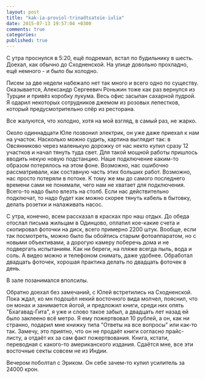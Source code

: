 ```yaml
---
layout: post
title: "kak-ia-proviol-trinadtsatoie-iulia"
date: 2015-07-13 19:57:04 +0300
comments: true
categories:
published: true
---
```

С утра проснулся в 5:20, ещё подремал, встал по будильнику в шесть. Доехал, как обычно до Сходненской. На улице довольно прохладно, ещё немного - и было бы холодно.

Писем за две недели набежало нет так много и всего одно по существу. Оказывается, Александр Сергеевич Роньжин тоже как раз вернулся из Турции и привёз коробку лукума. Весь офис засыпан сахарной пудрой. Я одарил некоторых сотрудников джемом из розовых лепестков, который предусмотрительно спёр из ресторана.

Все жалуются, что холодно, хотя на мой взгляд, в самый раз, не жарко.

Около одиннадцати Юле позвонил электрик, он уже даже приехал к нам на участок. Насколько можно судить, картина выглядит так: в Овсянниково через маленькую дорожку от нас некто купил сразу 12 участков и начал тянуть туда свет. Для такой мощной работы пришлось вводить некую новую подстанцию. Наше подключение каким-то образом потерялось на этом фоне. Возможно, нас ошибочно рассматривали, как составную часть этих больших работ. Возможно, нас просто потеряли в потоке. К тому же мы до самого последнего времени сами не понимали, чего нам не хватает для подключения. Всего-то надо было влезть на столб. Если нас действительно подключат, то надо будет как можно скорее тянуть кабель в бытовку, делать розетки и налаживать насос.

С утра, конечно, всем рассказал в красках про наш отдых. До обеда отослал письма жильцам в Одинцово, оплатил кое-какие счета и скопировал фоточки на диск, всего примерно 2200 штук. Вообще, если так посмотреть, можно было бы обойтись старым фотоаппаратом, но с новыми объективами, а дорогую камеру поберечь дома и не подвергать испытаниям. Как ни береги, на пляже всегда пыль, вода и соль. А видео можно и телефоном снимать, даже удобнее. Обработал двадцать фоточек, хорошая практика делать по двадцать фоточек в день.

В зале позанимался вполсилы.

Обратно доехал без замечаний, с Юлей встретились на Сходненской. Пока ждал, ко мн подошёл некий восточного вида молчел, пояснил, что он монах и занимается йогой, и предложил книги, среди них опять "Бхагавад-Гита", я уже и слово такое забыл, а двадцать лет назад ей было заклеено всё метро. Я ему пожертвовал 10 рублей, а он, как ни странно, подарил мне книжку типа "Ответы на все вопросы" или как-то так. Замечу, это приятно, что он не продаёт книги согласно прайс-листу, а отдаёт их за сам факт пожертвования. Книга, кстати, переводная с какого-то американского издания. Сдаётся мне, все эти восточные секты совсем не из Индии.

Вечером поболтал с Эриком. Он себе зачем-то купил усилитель за 24000 крон.